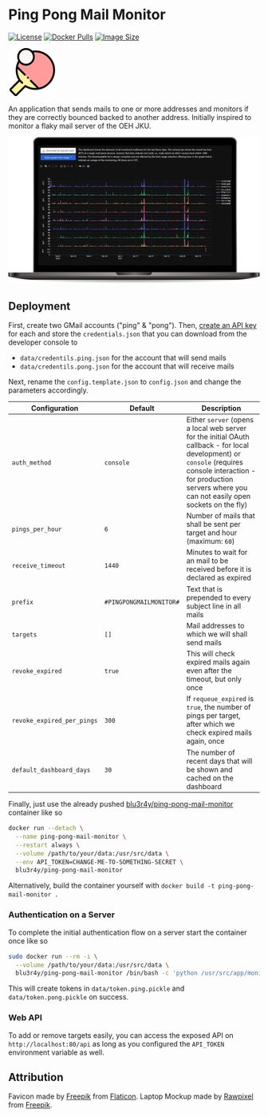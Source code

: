 # Ping Pong Mail Monitor

[![License](https://img.shields.io/badge/License-AGPL%203.0-yellow?style=popout-square)](LICENSE.txt)
[![Docker Pulls](https://img.shields.io/docker/pulls/blu3r4y/ping-pong-mail-monitor.svg?style=popout-square)](https://hub.docker.com/r/blu3r4y/ping-pong-mail-monitor)
[![Image Size](https://img.shields.io/docker/image-size/blu3r4y/ping-pong-mail-monitor/latest.svg?style=popout-square)](https://hub.docker.com/r/blu3r4y/ping-pong-mail-monitor)

![Icon](src/static/favicon.png)

An application that sends mails to one or more addresses and monitors if they are correctly bounced backed to another address.
Initially inspired to monitor a flaky mail server of the OEH JKU.

![Dashboard Screenshot](dashboard.png)

## Deployment

First, create two GMail accounts ("ping" & "pong").
Then, [create an API key](https://developers.google.com/gmail/api/quickstart/python) for each and store the `credentials.json` that you can download from the developer console to
  - `data/credentils.ping.json` for the account that will send mails
  - `data/credentils.pong.json` for the account that will receive mails

Next, rename the `config.template.json` to `config.json` and change the parameters accordingly.

| Configuration              | Default                 | Description |
|----------------------------|-------------------------|-------------|
| `auth_method`              | `console`               | Either `server` (opens a local web server for the initial OAuth callback - for local development) or `console` (requires console interaction - for production servers where you can not easily open sockets on the fly) |
| `pings_per_hour`           | `6`                     | Number of mails that shall be sent per target and hour (maximum: `60`) |
| `receive_timeout`          | `1440`                  | Minutes to wait for an mail to be received before it is declared as expired |
| `prefix`                   | `#PINGPONGMAILMONITOR#` | Text that is prepended to every subject line in all mails |
| `targets`                  | `[]`                    | Mail addresses to which we will shall send mails |
| `revoke_expired`           | `true`                  | This will check expired mails again even after the timeout, but only once |
| `revoke_expired_per_pings` | `300`                   | If `requeue_expired` is `true`, the number of pings per target, after which we check expired mails again, once |
| `default_dashboard_days`   | `30`                    | The number of recent days that will be shown and cached on the dashboard |

Finally, just use the already pushed [blu3r4y/ping-pong-mail-monitor](https://hub.docker.com/r/blu3r4y/ping-pong-mail-monitor) container like so

```bash
docker run --detach \
  --name ping-pong-mail-monitor \
  --restart always \
  --volume /path/to/your/data:/usr/src/data \
  --env API_TOKEN=CHANGE-ME-TO-SOMETHING-SECRET \
  blu3r4y/ping-pong-mail-monitor
```

Alternatively, build the container yourself with `docker build -t ping-pong-mail-monitor .`

### Authentication on a Server

To complete the initial authentication flow on a server start the container once like so

```bash
sudo docker run --rm -i \
  --volume /path/to/your/data:/usr/src/data \
  blu3r4y/ping-pong-mail-monitor /bin/bash -c 'python /usr/src/app/monitor.py'
```

This will create tokens in `data/token.ping.pickle` and `data/token.pong.pickle` on success.

### Web API

To add or remove targets easily, you can access the exposed API on `http://localhost:80/api` as long as you configured the `API_TOKEN` environment variable as well.

## Attribution

Favicon made by [Freepik](https://www.flaticon.com/authors/freepik) from [Flaticon](https://www.flaticon.com/).
Laptop Mockup made by [Rawpixel](https://www.rawpixel.com/) from [Freepik](http://freepik.com/).